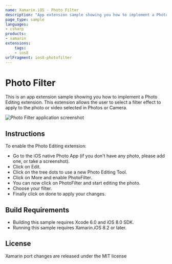 ```yaml
---
name: Xamarin.iOS - Photo Filter
description: "App extension sample showing you how to implement a Photo Editing extension. This extension allows the user to select a filter effect... (iOS8)"
page_type: sample
languages:
- csharp
products:
- xamarin
extensions:
    tags:
    - ios8
urlFragment: ios8-photofilter
---
```

# Photo Filter

This is an app extension sample showing you how to implement a Photo Editing extension. This extension allows the user to select a filter effect to apply to the photo or video selected in Photos or Camera.

![Photo Filter application screenshot](Screenshots/0.png "Photo Filter application screenshot")

## Instructions

To enable the Photo Editing extension:

* Go to the iOS native Photo App (if you don't have any photo, please add one, or take a screenshot).
* Click on Edit.
* Click on the tree dots to use a new Photo Editing Tool.
* Click on More and enable PhotoFilter.
* You can now click on PhotoFilter and start editing the photo.
* Choose your filter.
* Finally click on done to apply your changes.

## Build Requirements

* Building this sample requires Xcode 6.0 and iOS 8.0 SDK.
* Running this sample requires Xamarin.iOS 8.2 or later.

## License

Xamarin port changes are released under the MIT license
